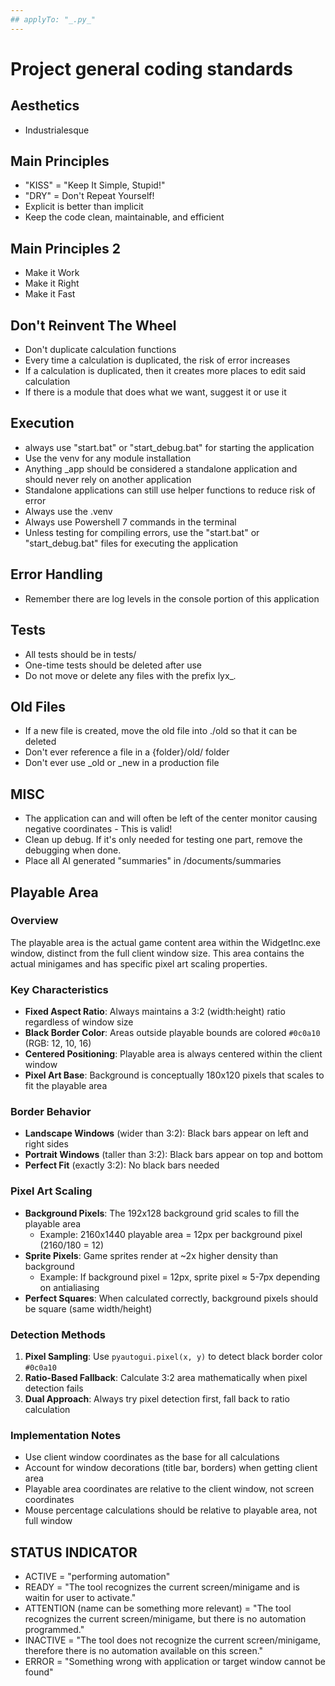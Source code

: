```yaml
---
## applyTo: "_.py_"
---
```


# Project general coding standards

## Aesthetics

- Industrialesque

## Main Principles

- "KISS" = "Keep It Simple, Stupid!"
- "DRY" = Don't Repeat Yourself!
- Explicit is better than implicit
- Keep the code clean, maintainable, and efficient

## Main Principles 2

- Make it Work
- Make it Right
- Make it Fast

## Don't Reinvent The Wheel

- Don't duplicate calculation functions
- Every time a calculation is duplicated, the risk of error increases
- If a calculation is duplicated, then it creates more places to edit said calculation
- If there is a module that does what we want, suggest it or use it

## Execution

- always use "start.bat" or "start_debug.bat" for starting the application
- Use the venv for any module installation
- Anything \_app should be considered a standalone application and should never rely on another application
- Standalone applications can still use helper functions to reduce risk of error
- Always use the .venv
- Always use Powershell 7 commands in the terminal
- Unless testing for compiling errors, use the "start.bat" or "start_debug.bat" files for executing the application

## Error Handling

- Remember there are log levels in the console portion of this application

## Tests

- All tests should be in tests/
- One-time tests should be deleted after use
- Do not move or delete any files with the prefix lyx\__._

## Old Files

- If a new file is created, move the old file into ./old so that it can be deleted
- Don't ever reference a file in a {folder}/old/ folder
- Don't ever use \_old or \_new in a production file

## MISC

- The application can and will often be left of the center monitor causing negative coordinates - This is valid!
- Clean up debug. If it's only needed for testing one part, remove the debugging when done.
- Place all AI generated "summaries" in /documents/summaries

## Playable Area

### Overview

The playable area is the actual game content area within the WidgetInc.exe window, distinct from the full client window size. This area contains the actual minigames and has specific pixel art scaling properties.

### Key Characteristics

- **Fixed Aspect Ratio**: Always maintains a 3:2 (width:height) ratio regardless of window size
- **Black Border Color**: Areas outside playable bounds are colored `#0c0a10` (RGB: 12, 10, 16)
- **Centered Positioning**: Playable area is always centered within the client window
- **Pixel Art Base**: Background is conceptually 180x120 pixels that scales to fit the playable area

### Border Behavior

- **Landscape Windows** (wider than 3:2): Black bars appear on left and right sides
- **Portrait Windows** (taller than 3:2): Black bars appear on top and bottom
- **Perfect Fit** (exactly 3:2): No black bars needed

### Pixel Art Scaling

- **Background Pixels**: The 192x128 background grid scales to fill the playable area
  - Example: 2160x1440 playable area = 12px per background pixel (2160/180 = 12)
- **Sprite Pixels**: Game sprites render at ~2x higher density than background
  - Example: If background pixel = 12px, sprite pixel ≈ 5-7px depending on antialiasing
- **Perfect Squares**: When calculated correctly, background pixels should be square (same width/height)

### Detection Methods

1. **Pixel Sampling**: Use `pyautogui.pixel(x, y)` to detect black border color `#0c0a10`
2. **Ratio-Based Fallback**: Calculate 3:2 area mathematically when pixel detection fails
3. **Dual Approach**: Always try pixel detection first, fall back to ratio calculation

### Implementation Notes

- Use client window coordinates as the base for all calculations
- Account for window decorations (title bar, borders) when getting client area
- Playable area coordinates are relative to the client window, not screen coordinates
- Mouse percentage calculations should be relative to playable area, not full window

## STATUS INDICATOR

- ACTIVE = "performing automation"
- READY = "The tool recognizes the current screen/minigame and is waitin for user to activate."
- ATTENTION (name can be something more relevant) = "The tool recognizes the current screen/minigame, but there is no automation programmed."
- INACTIVE = "The tool does not recognize the current screen/minigame, therefore there is no automation available on this screen."
- ERROR = "Something wrong with application or target window cannot be found"
